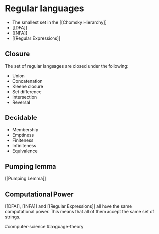 # Regular languages
- The smallest set in the [[Chomsky Hierarchy]]
- [[DFA]]
- [[NFA]]
- [[Regular Expressions]]

## Closure
The set of regular languages are closed under the following:
- Union
- Concatenation
- Kleene closure
- Set difference
- Intersection
- Reversal

## Decidable
- Membership
- Emptiness
- Finiteness
- Infiniteness
- Equivalence

## Pumping lemma
[[Pumping Lemma]]

## Computational Power
[[DFA]], [[NFA]] and [[Regular Expressions]] all have the same computational power. This means that all of them accept the same set of strings.

#computer-science #language-theory